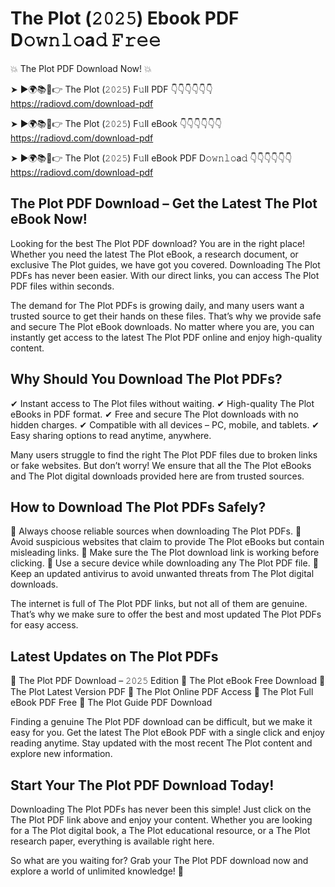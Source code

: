# The Plot (𝟸𝟶𝟸𝟻) Ebook PDF D𝚘𝚠𝚗𝚕𝚘a𝚍 𝙵𝚛𝚎𝚎

💥 The Plot PDF Download Now! 💥

➤ ►🌍📚📱👉 The Plot (𝟸𝟶𝟸𝟻) F𝚞ll PDF 👇👇👇👇👇👇
https://radiovd.com/download-pdf

➤ ►🌍📚📱👉 The Plot (𝟸𝟶𝟸𝟻) F𝚞ll eBook 👇👇👇👇👇👇
https://radiovd.com/download-pdf

➤ ►🌍📚📱👉 The Plot (𝟸𝟶𝟸𝟻) F𝚞ll eBook PDF D𝚘𝚠𝚗𝚕𝚘a𝚍 👇👇👇👇👇👇
https://radiovd.com/download-pdf

## The Plot PDF Download – Get the Latest The Plot eBook Now!

Looking for the best The Plot PDF download? You are in the right place! Whether you need the latest The Plot eBook, a research document, or exclusive The Plot guides, we have got you covered. Downloading The Plot PDFs has never been easier. With our direct links, you can access The Plot PDF files within seconds.

The demand for The Plot PDFs is growing daily, and many users want a trusted source to get their hands on these files. That’s why we provide safe and secure The Plot eBook downloads. No matter where you are, you can instantly get access to the latest The Plot PDF online and enjoy high-quality content.

## Why Should You Download The Plot PDFs?

✔ Instant access to The Plot files without waiting.
✔ High-quality The Plot eBooks in PDF format.
✔ Free and secure The Plot downloads with no hidden charges.
✔ Compatible with all devices – PC, mobile, and tablets.
✔ Easy sharing options to read anytime, anywhere.

Many users struggle to find the right The Plot PDF files due to broken links or fake websites. But don’t worry! We ensure that all the The Plot eBooks and The Plot digital downloads provided here are from trusted sources.

## How to Download The Plot PDFs Safely?

📌 Always choose reliable sources when downloading The Plot PDFs.
📌 Avoid suspicious websites that claim to provide The Plot eBooks but contain misleading links.
📌 Make sure the The Plot download link is working before clicking.
📌 Use a secure device while downloading any The Plot PDF file.
📌 Keep an updated antivirus to avoid unwanted threats from The Plot digital downloads.

The internet is full of The Plot PDF links, but not all of them are genuine. That’s why we make sure to offer the best and most updated The Plot PDFs for easy access.

## Latest Updates on The Plot PDFs

🔹 The Plot PDF Download – 𝟸𝟶𝟸𝟻 Edition
🔹 The Plot eBook Free Download
🔹 The Plot Latest Version PDF
🔹 The Plot Online PDF Access
🔹 The Plot Full eBook PDF Free
🔹 The Plot Guide PDF Download

Finding a genuine The Plot PDF download can be difficult, but we make it easy for you. Get the latest The Plot eBook PDF with a single click and enjoy reading anytime. Stay updated with the most recent The Plot content and explore new information.

## Start Your The Plot PDF Download Today!

Downloading The Plot PDFs has never been this simple! Just click on the The Plot PDF link above and enjoy your content. Whether you are looking for a The Plot digital book, a The Plot educational resource, or a The Plot research paper, everything is available right here.

So what are you waiting for? Grab your The Plot PDF download now and explore a world of unlimited knowledge! 🚀